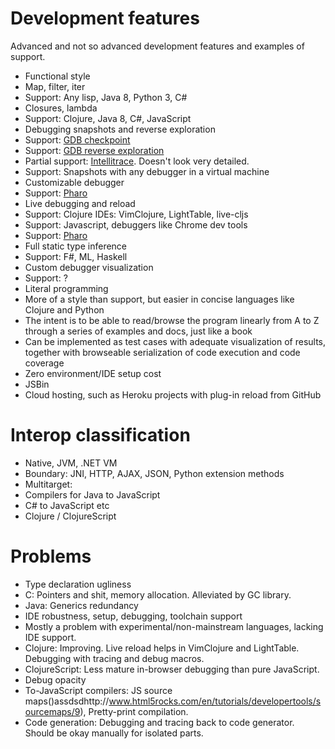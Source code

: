 # Development features

Advanced and not so advanced development features and examples of support.

- Functional style
 - Map, filter, iter
 - Support: Any lisp, Java 8, Python 3, C#
- Closures, lambda
 - Support: Clojure, Java 8, C#, JavaScript
- Debugging snapshots and reverse exploration
 - Support: [GDB checkpoint](https://sourceware.org/gdb/onlinedocs/gdb/Checkpoint_002fRestart.html)
 - Support: [GDB reverse exploration](http://www.sourceware.org/gdb/wiki/ProcessRecord/Tutorial)
 - Partial support: [Intellitrace](http://msdn.microsoft.com/en-us/magazine/ee336126.aspx). Doesn't look very detailed.
 - Support: Snapshots with any debugger in a virtual machine
- Customizable debugger
 - Support: [Pharo](http://www.pharo-project.org/home)
- Live debugging and reload
 - Support: Clojure IDEs: VimClojure, LightTable, live-cljs
 - Support: Javascript, debuggers like Chrome dev tools
 - Support: [Pharo](http://www.pharo-project.org/home)
- Full static type inference
 - Support: F#, ML, Haskell
- Custom debugger visualization
 - Support: ?
- Literal programming
 - More of a style than support, but easier in concise languages like Clojure and Python
 - The intent is to be able to read/browse the program linearly from A to Z through a series of examples and docs, just like a book
 - Can be implemented as test cases with adequate visualization of results, together with browseable serialization of code execution and code coverage
- Zero environment/IDE setup cost
 - JSBin
 - Cloud hosting, such as Heroku projects with plug-in reload from GitHub
 
# Interop classification

- Native, JVM, .NET VM
- Boundary: JNI, HTTP, AJAX, JSON, Python extension methods
- Multitarget:
 - Compilers for Java to JavaScript
 - C# to JavaScript etc
 - Clojure / ClojureScript
  
# Problems

 - Type declaration ugliness
  - C: Pointers and shit, memory allocation. Alleviated by GC library.
  - Java: Generics redundancy
 - IDE robustness, setup, debugging, toolchain support
  - Mostly a problem with experimental/non-mainstream languages, lacking IDE support.
  - Clojure: Improving. Live reload helps in VimClojure and LightTable. Debugging with tracing and debug macros.
  - ClojureScript: Less mature in-browser debugging than pure JavaScript.
 - Debug opacity
  - To-JavaScript compilers: JS source maps()assdsdhttp://www.html5rocks.com/en/tutorials/developertools/sourcemaps/9), Pretty-print compilation.
  - Code generation: Debugging and tracing back to code generator. Should be okay manually for isolated parts.
